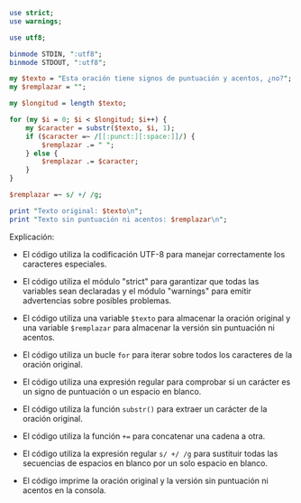 ```perl
use strict;
use warnings;

use utf8;

binmode STDIN, ":utf8";
binmode STDOUT, ":utf8";

my $texto = "Esta oración tiene signos de puntuación y acentos, ¿no?";
my $remplazar = "";

my $longitud = length $texto;

for (my $i = 0; $i < $longitud; $i++) {
    my $caracter = substr($texto, $i, 1);
    if ($caracter =~ /[[:punct:][:space:]]/) {
        $remplazar .= " ";
    } else {
        $remplazar .= $caracter;
    }
}

$remplazar =~ s/ +/ /g;

print "Texto original: $texto\n";
print "Texto sin puntuación ni acentos: $remplazar\n";
```

Explicación:

* El código utiliza la codificación UTF-8 para manejar correctamente los caracteres especiales.


* El código utiliza el módulo "strict" para garantizar que todas las variables sean declaradas y el módulo "warnings" para emitir advertencias sobre posibles problemas.


* El código utiliza una variable `$texto` para almacenar la oración original y una variable `$remplazar` para almacenar la versión sin puntuación ni acentos.


* El código utiliza un bucle `for` para iterar sobre todos los caracteres de la oración original.


* El código utiliza una expresión regular para comprobar si un carácter es un signo de puntuación o un espacio en blanco.


* El código utiliza la función `substr()` para extraer un carácter de la oración original.


* El código utiliza la función `+=` para concatenar una cadena a otra.


* El código utiliza la expresión regular `s/ +/ /g` para sustituir todas las secuencias de espacios en blanco por un solo espacio en blanco.


* El código imprime la oración original y la versión sin puntuación ni acentos en la consola.